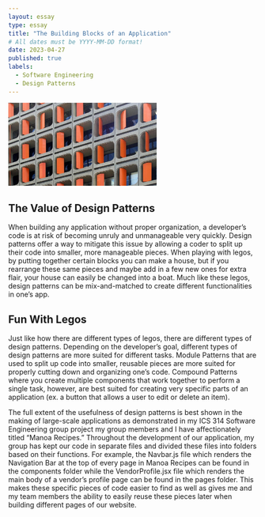 ```yaml
---
layout: essay
type: essay
title: "The Building Blocks of an Application"
# All dates must be YYYY-MM-DD format!
date: 2023-04-27
published: true
labels:
  - Software Engineering
  - Design Patterns
---
```


<img width="300px" class="rounded float-start pe-4" src="../img/design-patterns.jpg">

## The Value of Design Patterns
When building any application without proper organization, a developer’s code is at risk of becoming unruly and unmanageable very quickly.  Design patterns offer a way to mitigate this issue by allowing a coder to split up their code into smaller, more manageable pieces. When playing with legos, by putting together certain blocks you can make a house, but if you rearrange these same pieces and maybe add in a few new ones for extra flair, your house can easily be changed into a boat.  Much like these legos, design patterns can be mix-and-matched to create different functionalities in one’s app.

## Fun With Legos
Just like how there are different types of legos, there are different types of design patterns.  Depending on the developer’s goal, different types of design patterns are more suited for different tasks.  Module Patterns that are used to split up code into smaller, reusable pieces are more suited for properly cutting down and organizing one’s code.  Compound Patterns where you create multiple components that work together to perform a single task, however, are best suited for creating very specific parts of an application (ex. a button that allows a user to edit or delete an item).  

The full extent of the usefulness of design patterns is best shown in the making of large-scale applications as demonstrated in my ICS 314 Software Engineering group project my group members and I have affectionately titled “Manoa Recipes.”  Throughout the development of our application, my group has kept our code in separate files and divided these files into folders based on their functions.  For example, the Navbar.js file which renders the Navigation Bar at the top of every page in Manoa Recipes can be found in the components folder while the VendorProfile.jsx file which renders the main body of a vendor’s profile page can be found in the pages folder.  This makes these specific pieces of code easier to find as well as gives me and my team members the ability to easily reuse these pieces later when building different pages of our website.
